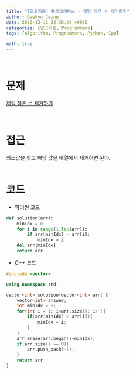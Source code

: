 ```yaml
---
title: "[알고리즘] 프로그래머스 - 제일 작은 수 제거하기"
author: Daekyo Jeong
date: 2020-12-11 22:50:00 +0900
categories: [알고리즘, Programmers]
tags: [Algorithm, Programmers, Python, Cpp]

math: true
---
```


<br/>

# **문제**


[제일 작은 수 제거하기](https://programmers.co.kr/learn/courses/30/lessons/12935)

<br/>

# **접근**  

최소값을 찾고 해당 값을 배열에서 제거하면 된다.  
<br/>

# **코드**


- 파이썬 코드   

```py
def solution(arr):
    minIdx = 0
    for i in range(1,len(arr)):
        if arr[minIdx] > arr[i]:
            minIdx = i
    del arr[minIdx]
    return arr
```


- C++ 코드

```cpp
#include <vector>

using namespace std;

vector<int> solution(vector<int> arr) {
    vector<int> answer;
    int minIdx = 0;
    for(int i = 1; i<arr.size(); i++){
        if(arr[minIdx] > arr[i]){
            minIdx = i;
        }
    }
    arr.erase(arr.begin()+minIdx);
    if(arr.size() == 0){
        arr.push_back(-1);
    }
    return arr;
}
```



<br/>
